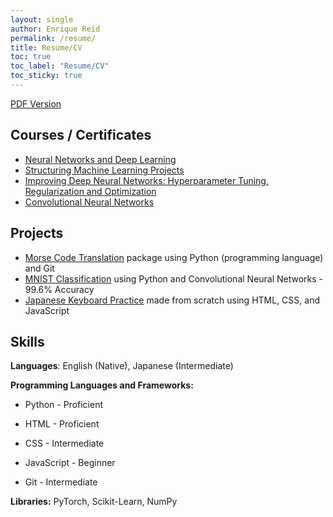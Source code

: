 ```yaml
---
layout: single
author: Enrique Reid
permalink: /resume/
title: Resume/CV
toc: true
toc_label: "Resume/CV"
toc_sticky: true
---
```

[PDF Version](/resources/enriqueareid_resume.pdf)

## Courses / Certificates
- [Neural Networks and Deep Learning](https://coursera.org/share/20490e5bf77f82d647696b68566b65fd)
- [Structuring Machine Learning Projects](https://coursera.org/share/b8587b71fbd21ea558082a45cfa418a8)
- [Improving Deep Neural Networks: Hyperparameter Tuning, Regularization and Optimization](https://coursera.org/share/178ddcceacd318a3ba2e0d7f891a9213)
- [Convolutional Neural Networks](https://coursera.org/share/aef1c75f0558c3a352b85380aa3a6b61)

## Projects
- [Morse Code Translation](https://github.com/enriqueareid/morse-code) package using Python (programming language) and Git
- [MNIST Classification](https://github.com/enriqueareid/MNIST-Classification) using Python and Convolutional Neural Networks - 99.6% Accuracy
- [Japanese Keyboard Practice](enriqueareid.github.io/jpk-practice) made from scratch using HTML, CSS, and JavaScript

## Skills
**Languages**: English (Native), Japanese (Intermediate)

**Programming Languages and Frameworks:**
- Python - Proficient
- HTML - Proficient
- CSS - Intermediate
- JavaScript - Beginner


- Git - Intermediate

**Libraries:** PyTorch, Scikit-Learn, NumPy
